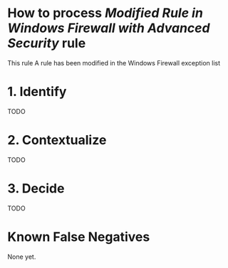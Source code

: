 # How to process *Modified Rule in Windows Firewall with Advanced Security* rule
This rule A rule has been modified in the Windows Firewall exception list

# 1. Identify
TODO

# 2. Contextualize
TODO

# 3. Decide
TODO

# Known False Negatives
None yet.
